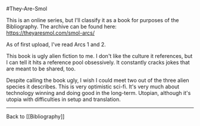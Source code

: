 #They-Are-Smol

This is an online series, but I'll classify it as a book for purposes of the Bibliography. The archive can be found here:
https://theyaresmol.com/smol-arcs/

As of first upload, I've read Arcs 1 and 2.

This book is ugly alien fiction to me.  I don't like the culture it references, but I can tell it hits a reference pool obsessively.  It constantly cracks jokes that are meant to be shared, too.

Despite calling the book ugly, I wish I could meet two out of the three alien species it describes.  This is very optimistic sci-fi.  It's very much about technology winning and doing good in the long-term.  Utopian, although it's utopia with difficulties in setup and translation.

---
Back to [[Bibliography]]
